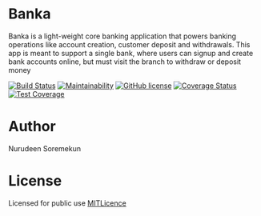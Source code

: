 # Banka
Banka is a light-weight core banking application that powers banking operations like account creation, customer deposit and withdrawals. This app is meant to support a single bank, where users can signup and create bank accounts online, but must visit the branch to withdraw or deposit money

[![Build Status](https://travis-ci.com/snoseeds/Banka.svg?branch=develop)](https://travis-ci.com/snoseeds/Banka)
[![Maintainability](https://api.codeclimate.com/v1/badges/f04e3d95ee4b1b62e44a/maintainability)](https://codeclimate.com/github/snoseeds/Banka/maintainability)
[![GitHub license](https://img.shields.io/github/license/snoseeds/banka.svg)](https://github.com/snoseeds/banka/blob/develop/LICENSE)
[![Coverage Status](https://coveralls.io/repos/github/snoseeds/Banka/badge.svg?branch=develop)](https://coveralls.io/github/snoseeds/Banka?branch=develop)
[![Test Coverage](https://api.codeclimate.com/v1/badges/f04e3d95ee4b1b62e44a/test_coverage)](https://codeclimate.com/github/snoseeds/Banka/test_coverage)

# Author

Nurudeen Soremekun

# License

Licensed for public use [MITLicence](https://opensource.org/licenses/MIT)
